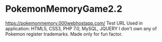 # PokemonMemoryGame2.2
https://pokemonmemory.000webhostapp.com/ Test URL
Used in application: HTML5, CSS3, PHP 7.0, MySQL, JQUERY
I don't own any of Pokemon register trademarks. 
Made only for fun factor.
